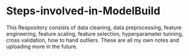 # Steps-involved-in-ModelBuild
This Respository consists of data cleaning, data preprocessing, feature engineering, feature scaling, feature selection, hyperparameter tunning, cross validation, how to hand outliers. These are all my own notes and uploading more in the future.
